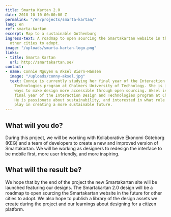 ```yaml
---
title: Smarta Kartan 2.0
date: 2018-10-10 00:00:00 Z
permalink: "/en/projects/smarta-kartan/"
lang: en
ref: smarta-kartan
excerpt: Map to a sustainable Gothenburg
ingress-text: A roadmap to open sourcing the Smartakartan website in the future for
  other cities to adopt.
image: "/uploads/smarta-kartan-logo.png"
links:
- title: Smarta Kartan
  url: http://smartakartan.se/
contact:
- name: Connie Nguyen & Aksel Biørn-Hansen
  image: "/uploads/conny-aksel.jpg"
  text: Connie is currently studying her final year of the Interaction Design and
    Technologies program at Chalmers University of Technology. She is interested in
    ways to make design more accessible through open sourcing. Aksel is studying his
    final year of the Interaction Design and Technologies program at Chalmers as well.
    He is passionate about sustainability, and interested in what role digital technologies
    play in creating a more sustainable future.
---
```


## What will you do?
During this project, we will be working with Kollaborative Ekonomi Göteborg (KEG) and a team of developers to create a new and improved version of Smartakartan. We will be working as designers to redesign the interface to be mobile first, more user friendly, and more inspiring.

## What will the result be?
We hope that by the end of the project the new Smartakartan site will be launched featuring our designs. The Smartakartan 2.0 design will be a roadmap to open sourcing the Smartakartan website in the future for other cities to adopt. We also hope to publish a library of the design assets we create during the project and our learnings about designing for a citizen platform.
